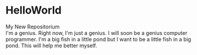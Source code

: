 # HelloWorld
My New Repositorium
<br>I'm a genius. 
Right now, I'm just a genius. 
I will soon be a genius computer programmer. I'm a big fish in a little pond but I want to be a little fish in a big pond. This will help me better myself.

